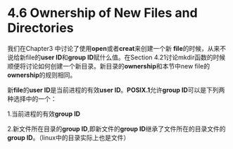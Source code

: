 # 4.6 Ownership of New Files and Directories

我们在Chapter3 中讨论了使用**open**或者**creat**来创建一个新 **file**的时候，从来不说给新file的**user ID**和**group ID**赋什么值。在Section 4.21讨论mkdir函数的时候顺便将讨论如何创建一个新目录。新目录的**ownership**和本节中new file的**ownership**的规则相同。


新**file**的**user ID**是当前进程的有效**user ID**。**POSIX.1**允许**group ID**可以是下列两种选择中的一个：

1.当前进程的有效**group ID**

2.新文件所在目录的**group ID**,即新文件的**group ID**继承了文件所在的目录文件的**group ID**。（linux中的目录实际上也是文件）
